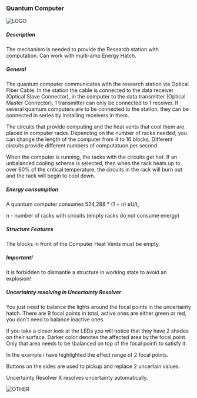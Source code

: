 ### Quantum Computer

![LOGO](https://cdn.discordapp.com/attachments/916393114166525974/916660851237322782/QCOMPUTER.png)

##### Description

The mechanism is needed to provide the Research station with computation. Can work with multi-amp Energy Hatch.

##### General

The quantum computer communicates with the research station via Optical Fiber Cable. In the station the cable is connected to the data receiver (Optical Slave Connector), in the computer to the data transmitter (Optical Master Connector). 1 transmitter can only be connected to 1 receiver. If several quantum computers are to be connected to the station, they can be connected in series by installing receivers in them.

The circuits that provide computing and the heat vents that cool them are placed in computer racks. Depending on the number of racks needed, you can change the length of the computer from 4 to 16 blocks. Different circuits provide different numbers of computatuon per second.

When the computer is running, the racks with the circuits get hot. If an unbalanced cooling scheme is selected, then when the rack heats up to over 60% of the critical temperature, the circuits in the rack will burn out and the rack will begin to cool down.

##### Energy consumption

A quantum computer consumes 524,288 * (1 + n) eU/t,

n - number of racks with circuits (empty racks do not consume energy)

##### Structure Features

The blocks in front of the Computer Heat Vents must be empty.

##### Important!

It is forbidden to dismantle a structure in working state to avoid an explosion!

##### Uncertainty resolving in Uncertainty Resolver

You just need to balance the lights around the focal points in the uncertainty hatch. There are 9 focal points in total, active ones are either green or red, you don't need to balance inactive ones.


If you take a closer look at the LEDs you will notice that they have 2 shades on their surface. Darker color denotes the affected area by the focal point. Only that area needs to be \balanced on top of the focal point\ to satisfy it.


In the example i have highlighted the effect range of 2 focal points.


Buttons on the sides are used to pickup and replace 2 uncertain values.


Uncertainty Resolver X resolves uncertainty automatically.

![OTHER](https://cdn.discordapp.com/attachments/916393114166525974/924258464195289138/Uncertain.png)

